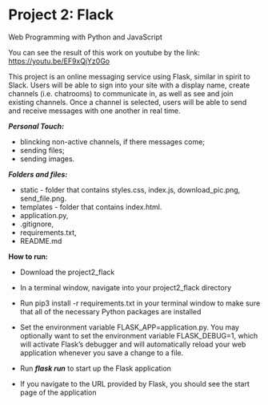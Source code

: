 # Project 2: Flack

Web Programming with Python and JavaScript

You can see the result of this work on youtube by the link: 
https://youtu.be/EF9xQjYz0Go

This project is an online messaging service using Flask, similar in spirit to Slack. Users will be able to sign into your site with a display name, create channels (i.e. chatrooms) to communicate in, as well as see and join existing channels. Once a channel is selected, users will be able to send and receive messages with one another in real time. 

***Personal Touch:*** 
- blincking non-active channels, if there messages come;
- sending files;
- sending images.

***Folders and files:***

- static  - folder that contains styles.css, index.js, download_pic.png, send_file.png.
- templates - folder that contains index.html.
- application.py, 
- .gitignore, 
- requirements.txt, 
- README.md

**How to run:**

- Download the project2_flack

- In a terminal window, navigate into your project2_flack directory

- Run pip3 install -r requirements.txt in your terminal window to make sure that all of the necessary Python packages are installed

- Set the environment variable FLASK_APP=application.py. You may optionally want to set the environment variable FLASK_DEBUG=1, which will activate Flask’s debugger and will automatically reload your web application whenever you save a change to a file.

- Run ***flask run*** to start up the Flask application

- If you navigate to the URL provided by Flask, you should see the start page of the application
